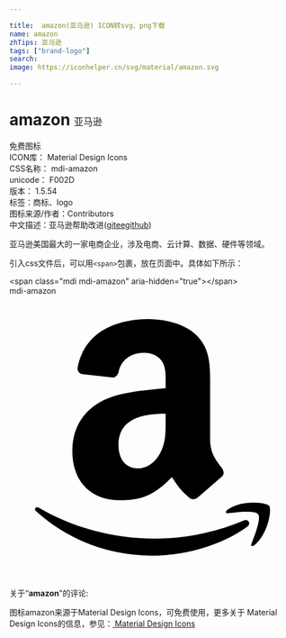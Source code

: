 ```yaml
---

title:  amazon(亚马逊) ICON转svg、png下载
name: amazon
zhTips: 亚马逊
tags: ["brand-logo"]
search: 
image: https://iconhelper.cn/svg/material/amazon.svg

---
```


# amazon  <small style="font-size: 60%;font-weight: 100">亚马逊</small>


<div class="detail-page">
<p>
<span><span class="badge-success badge">免费图标</span> </span>
<br/>
<span>
ICON库：
<span class="badge-secondary badge">Material Design Icons</span> 
</span>
<br/>
<span>
CSS名称：
<span class="badge-secondary badge">mdi-amazon</span> 
</span>
<br/>
<span>
unicode：
<span class="badge-secondary badge">F002D</span> 
<copy-btn content='F002D' btn-title=""></copy-btn>
<copy-btn :content='String.fromCodePoint(parseInt("F002D", 16))' btn-title="复制U"></copy-btn>
</span>
<br/>
<span>
版本：
<span class="badge-secondary badge">1.5.54</span> 
</span><br/><span>标签：<span class="badge-light badge"><router-link to="/tags/brand-logo.html">商标、logo</router-link></span></span>
<br/>
<span>图标来源/作者：<span class="badge-light badge">Contributors</span></span> 
<br/>
<span class="zh-detail">中文描述：<span class="badge-primary badge">亚马逊</span><span class="help-link"><span>帮助改进</span>(<a href="https://gitee.com/liuwave/icon-helper/edit/master/json/material/amazon.json" target="_blank" rel="noopener noreferrer">gitee</a><a href="https://github.com/liuwave/icon-helper/edit/master/json/material/amazon.json" target="_blank" rel="noopener noreferrer">github</a></span>)</span><br/>
</p>
</div><div class="description description alert alert-light">亚马逊美国最大的一家电商企业，涉及电商、云计算、数据、硬件等领域。</div>
<div class="alert alert-dark">
  <i class="mdi mdi-amazon mdi-48px"></i>
  <i class="mdi mdi-amazon mdi-36px"></i>
  <i class="mdi mdi-amazon mdi-24px"></i>
  <i class="mdi mdi-amazon mdi-18px"></i>
</div>
<div>
  <p>引入css文件后，可以用<code>&lt;span&gt;</code>包裹，放在页面中。具体如下所示：    
  </p>
  <div class="alert alert-primary" style="font-size: 14px">
    &lt;span class="mdi mdi-amazon" aria-hidden="true"&gt;&lt;/span&gt;
    <copy-btn content='<span class="mdi mdi-amazon" aria-hidden="true"></span>'></copy-btn>
  </div>
  <div class="alert alert-secondary">
    <i class="mdi mdi-amazon"
    style="font-size: 24px"
    aria-hidden="true"></i> mdi-amazon
    <copy-btn content="mdi-amazon" btn-title="复制图标名称"></copy-btn>
  </div>
</div>
<div id="svg" class="svg-wrap">
<svg xmlns="http://www.w3.org/2000/svg" viewBox="0 0 24 24"><path d="M15.93,17.09C15.75,17.25 15.5,17.26 15.3,17.15C14.41,16.41 14.25,16.07 13.76,15.36C12.29,16.86 11.25,17.31 9.34,17.31C7.09,17.31 5.33,15.92 5.33,13.14C5.33,10.96 6.5,9.5 8.19,8.76C9.65,8.12 11.68,8 13.23,7.83V7.5C13.23,6.84 13.28,6.09 12.9,5.54C12.58,5.05 11.95,4.84 11.4,4.84C10.38,4.84 9.47,5.37 9.25,6.45C9.2,6.69 9,6.93 8.78,6.94L6.18,6.66C5.96,6.61 5.72,6.44 5.78,6.1C6.38,2.95 9.23,2 11.78,2C13.08,2 14.78,2.35 15.81,3.33C17.11,4.55 17,6.18 17,7.95V12.12C17,13.37 17.5,13.93 18,14.6C18.17,14.85 18.21,15.14 18,15.31L15.94,17.09H15.93M13.23,10.56V10C11.29,10 9.24,10.39 9.24,12.67C9.24,13.83 9.85,14.62 10.87,14.62C11.63,14.62 12.3,14.15 12.73,13.4C13.25,12.47 13.23,11.6 13.23,10.56M20.16,19.54C18,21.14 14.82,22 12.1,22C8.29,22 4.85,20.59 2.25,18.24C2.05,18.06 2.23,17.81 2.5,17.95C5.28,19.58 8.75,20.56 12.33,20.56C14.74,20.56 17.4,20.06 19.84,19.03C20.21,18.87 20.5,19.27 20.16,19.54M21.07,18.5C20.79,18.14 19.22,18.33 18.5,18.42C18.31,18.44 18.28,18.26 18.47,18.12C19.71,17.24 21.76,17.5 22,17.79C22.24,18.09 21.93,20.14 20.76,21.11C20.58,21.27 20.41,21.18 20.5,21C20.76,20.33 21.35,18.86 21.07,18.5Z" /></svg>
</div>
<detail full-name='mdi-amazon'></detail>
<div class="icon-detail__container">
<p>关于“<b>amazon</b>”的评论:</p>
</div>
<Vssue title="关于“amazon”的评论" />    
<div><p>图标amazon来源于Material Design Icons，可免费使用，更多关于 Material Design Icons的信息，参见：<a target="_blank" href="https://iconhelper.cn/material.html"> Material Design Icons</a>
</p></div>
